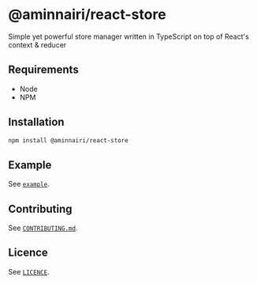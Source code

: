 # @aminnairi/react-store

Simple yet powerful store manager written in TypeScript on top of React's context & reducer

## Requirements

- Node
- NPM

## Installation

```bash
npm install @aminnairi/react-store
```

## Example

See [`example`](./example).

## Contributing

See [`CONTRIBUTING.md`](./CONTRIBUTING.md).

## Licence

See [`LICENCE`](./LICENCE).